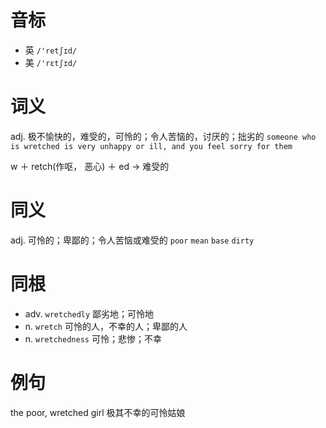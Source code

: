 # 音标

- 英 `/'retʃɪd/`
- 美 `/'rɛtʃɪd/`

# 词义

adj. 极不愉快的，难受的，可怜的；令人苦恼的，讨厌的；拙劣的
`someone who is wretched is very unhappy or ill, and you feel sorry for them`



w ＋ retch(作呕， 恶心) ＋ ed → 难受的

# 同义

adj. 可怜的；卑鄙的；令人苦恼或难受的
`poor` `mean` `base` `dirty`

# 同根

- adv. `wretchedly` 鄙劣地；可怜地
- n. `wretch` 可怜的人，不幸的人；卑鄙的人
- n. `wretchedness` 可怜；悲惨；不幸

# 例句

the poor, wretched girl
极其不幸的可怜姑娘


